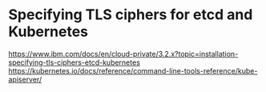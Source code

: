 # Specifying TLS ciphers for etcd and Kubernetes
https://www.ibm.com/docs/en/cloud-private/3.2.x?topic=installation-specifying-tls-ciphers-etcd-kubernetes
https://kubernetes.io/docs/reference/command-line-tools-reference/kube-apiserver/